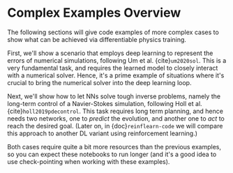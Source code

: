 Complex Examples Overview
=======================

The following sections will give code examples of more complex cases to 
show what can be achieved via differentiable physics training.

First, we'll show a scenario that employs deep learning to represent the errors
of numerical simulations, following Um et al. {cite}`um2020sol`.
This is a very fundamental task, and requires the learned model to closely
interact with a numerical solver. Hence, it's a prime example of 
situations where it's crucial to bring the numerical solver into the 
deep learning loop.

Next, we'll show how to let NNs solve tough inverse problems, namely the long-term control
of a Navier-Stokes simulation, following Holl et al.  {cite}`holl2019pdecontrol`. 
This task requires long term planning,
and hence needs two networks, one to _predict_ the evolution, 
and another one to _act_ to reach the desired goal. (Later on, in {doc}`reinflearn-code` we will compare
this approach to another DL variant using reinforcement learning.)

Both cases require quite a bit more resources than the previous examples, so you 
can expect these notebooks to run longer (and it's a good idea to use check-pointing
when working with these examples).
